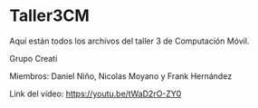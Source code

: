 # Taller3CM

Aquí están todos los archivos del taller 3 de Computación Móvil.

Grupo Creati

Miembros: Daniel Niño, Nicolas Moyano y Frank Hernández

Link del vídeo: https://youtu.be/tWaD2rO-ZY0
